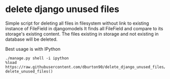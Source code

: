 # delete django unused files

Simple script for deleting all files in filesystem without link to existing instance of FileField in djangomodels
It finds all FileField and compare to its storage's existing content. The files existing in storage and not existing in database will be deleted.

Best usage is with IPython
```
./manage.py shell -i ipython
%load https://raw.githubusercontent.com/dburton90/delete_django_unused_files/master/delete_unused.py
delete_unused_files()
```
